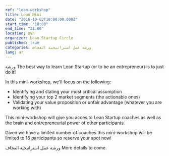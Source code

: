 ```yaml
---
ref: "lean-workshop"
title: Lean Mini
date: "2016-10-03T18:00:00.000Z"
start_time: "18:00"
end_time: "21:00"
location: ovh
organizer: Lean Startup Circle
published: true
categories: ورشة عمل استراتيجية العجاف
lang: ar
---
```

ورشة The best way to learn Lean Startup (or to be an entrepreneur) is to just do it!

In this mini-workshop, we'll focus on the following:

- Identifying and stating your most critical assumption
- Identifying your top 2 market segments (the actionable ones)
- Validating your value proposition or unfair advantage (whatever you are working with)

This mini-workshop will give you acces to Lean Startup coaches as well as the brain and entrepreneurial power of other participants.

Given we have a limited number of coaches this mini-workshop will be limited to 16 participants so reserve your spot now!

ورشة عمل استراتيجية العجاف
More details to come.
